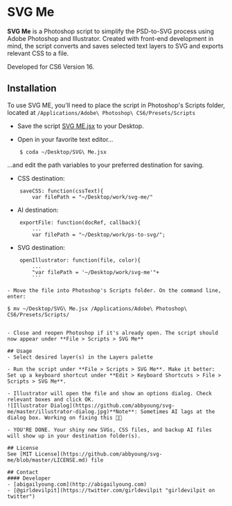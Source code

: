 SVG Me
======
**SVG Me** is a Photoshop script to simplify the PSD-to-SVG process using Adobe Photoshop and Illustrator. Created with front-end development in mind, the script converts and saves selected text layers to SVG and exports relevant CSS to a file.

Developed for CS6 Version 16.


## Installation
To use SVG ME, you'll need to place the script in Photoshop's Scripts folder, located at ```/Applications/Adobe\ Photoshop\ CS6/Presets/Scripts```

- Save the script [SVG ME.jsx](https://github.com/abbyoung/svg-me/blob/master/SVG%20Me.jsx) to your Desktop.

- Open in your favorite text editor...
```
	$ coda ~/Desktop/SVG\ Me.jsx
```
...and edit the path variables to your preferred destination for saving.

- CSS destination:
```
	saveCSS: function(cssText){
		var filePath = "~/Desktop/work/svg-me/"
```
- AI destination:
```
	exportFile: function(docRef, callback){
		...
		var filePath = "~/Desktop/work/ps-to-svg/";
```
- SVG destination:
```
	openIllustrator: function(file, color){
		...
		"var filePath = '~/Desktop/work/svg-me'"+
		```
		
- Move the file into Photoshop's Scripts folder. On the command line, enter:

```
	$ mv ~/Desktop/SVG\ Me.jsx /Applications/Adobe\ Photoshop\ CS6/Presets/Scripts/
```

- Close and reopen Photoshop if it's already open. The script should now appear under **File > Scripts > SVG Me**

## Usage
- Select desired layer(s) in the Layers palette

- Run the script under **File > Scripts > SVG Me**. Make it better: Set up a keyboard shortcut under **Edit > Keyboard Shortcuts > File > Scripts > SVG Me**.

- Illustrator will open the file and show an options dialog. Check relevant boxes and click OK.
![Illustrator Dialog](https://github.com/abbyoung/svg-me/master/illustrator-dialog.jpg)**Note**: Sometimes AI lags at the dialog box. Working on fixing this 🔨🐱

- YOU'RE DONE. Your shiny new SVGs, CSS files, and backup AI files will show up in your destination folder(s).

## License 
See [MIT License](https://github.com/abbyoung/svg-me/blob/master/LICENSE.md) file

## Contact
#### Developer
- [abigailyoung.com](http://abigailyoung.com)
- [@girldevilpit](https://twitter.com/girldevilpit "girldevilpit on twitter")
